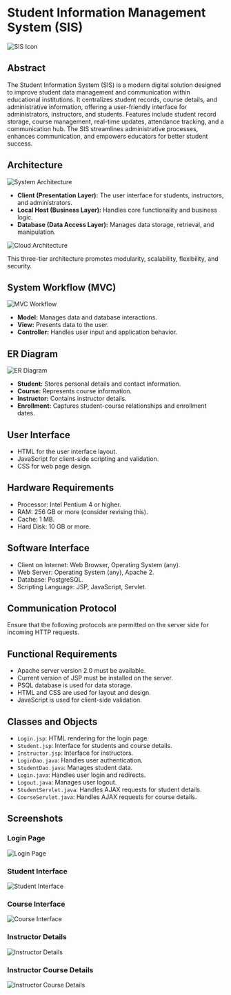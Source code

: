 # Student Information Management System (SIS)

![SIS Icon](https://github.com/ishhookayy/StudentInformationManagement/assets/138235393/2e19945e-9b2c-41df-9914-26bda0642dc1)

## Abstract

The Student Information System (SIS) is a modern digital solution designed to improve student data management and communication within educational institutions. It centralizes student records, course details, and administrative information, offering a user-friendly interface for administrators, instructors, and students. Features include student record storage, course management, real-time updates, attendance tracking, and a communication hub. The SIS streamlines administrative processes, enhances communication, and empowers educators for better student success.

## Architecture

![System Architecture](https://github.com/ishhookayy/StudentInformationManagement/assets/138235393/3f7dabea-ae08-4e47-a274-713fa935ab76)

- **Client (Presentation Layer):** The user interface for students, instructors, and administrators.
- **Local Host (Business Layer):** Handles core functionality and business logic.
- **Database (Data Access Layer):** Manages data storage, retrieval, and manipulation.

![Cloud Architecture](https://github.com/ishhookayy/StudentInformationManagement/assets/138235393/01687ed3-798b-4fbf-8d0b-450737b7c5e3)

This three-tier architecture promotes modularity, scalability, flexibility, and security.

## System Workflow (MVC)

![MVC Workflow](https://github.com/ishhookayy/StudentInformationManagement/assets/138235393/cbdb4524-1c61-44e3-a19b-36be686edf9d)

- **Model:** Manages data and database interactions.
- **View:** Presents data to the user.
- **Controller:** Handles user input and application behavior.

## ER Diagram

![ER Diagram](https://github.com/ishhookayy/StudentInformationManagement/assets/138235393/35dd802e-a400-42a9-a08a-6cef84199d55)

- **Student:** Stores personal details and contact information.
- **Course:** Represents course information.
- **Instructor:** Contains instructor details.
- **Enrollment:** Captures student-course relationships and enrollment dates.

## User Interface

- HTML for the user interface layout.
- JavaScript for client-side scripting and validation.
- CSS for web page design.

## Hardware Requirements

- Processor: Intel Pentium 4 or higher.
- RAM: 256 GB or more (consider revising this).
- Cache: 1 MB.
- Hard Disk: 10 GB or more.

## Software Interface

- Client on Internet: Web Browser, Operating System (any).
- Web Server: Operating System (any), Apache 2.
- Database: PostgreSQL.
- Scripting Language: JSP, JavaScript, Servlet.

## Communication Protocol

Ensure that the following protocols are permitted on the server side for incoming HTTP requests.

## Functional Requirements

- Apache server version 2.0 must be available.
- Current version of JSP must be installed on the server.
- PSQL database is used for data storage.
- HTML and CSS are used for layout and design.
- JavaScript is used for client-side validation.

## Classes and Objects

- `Login.jsp`: HTML rendering for the login page.
- `Student.jsp`: Interface for students and course details.
- `Instructor.jsp`: Interface for instructors.
- `LoginDao.java`: Handles user authentication.
- `StudentDao.java`: Manages student data.
- `Login.java`: Handles user login and redirects.
- `Logout.java`: Manages user logout.
- `StudentServlet.java`: Handles AJAX requests for student details.
- `CourseServlet.java`: Handles AJAX requests for course details.

## Screenshots

### Login Page
![Login Page](https://github.com/ishhookayy/StudentInformationManagement/assets/138235393/9df3bcf2-eb74-43bd-a08b-9bad7f59e7a7)

### Student Interface
![Student Interface](https://github.com/ishhookayy/StudentInformationManagement/assets/138235393/d524499e-2aec-492b-9a9c-26854e41148e)

### Course Interface
![Course Interface](https://github.com/ishhookayy/StudentInformationManagement/assets/138235393/0f27b529-6321-4fca-bdbf-b5e021802053)

### Instructor Details
![Instructor Details](https://github.com/ishhookayy/StudentInformationManagement/assets/138235393/918f659d-103b-4e11-a120-46530ecdf05e)

### Instructor Course Details
![Instructor Course Details](https://github.com/ishhookayy/StudentInformationManagement/assets/138235393/f34d40e8-ff59-4dc1-bd9a-cd1342905b65)
